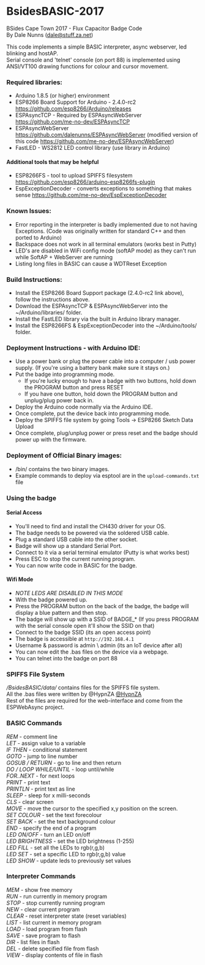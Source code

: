 # BsidesBASIC-2017
BSides Cape Town 2017 - Flux Capacitor Badge Code  
By Dale Nunns (dale@stuff.za.net) 
 
This code implements a simple BASIC interpreter, async webserver, led blinking and hostAP.  
Serial console and 'telnet' console (on port 88) is implemented using ANSI/VT100 drawing functions for colour and cursor movement.

### Required libraries:
* Arduino 1.8.5 (or higher) environment
* ESP8266 Board Support for Arduino - 2.4.0-rc2 https://github.com/esp8266/Arduino/releases
* ESPAsyncTCP - Required by ESPAsyncWebServer https://github.com/me-no-dev/ESPAsyncTCP
* ESPAsyncWebServer https://github.com/dalenunns/ESPAsyncWebServer (modified version of this code https://github.com/me-no-dev/ESPAsyncWebServer)
* FastLED - WS2812 LED control library (use library in Arduino)

#### Additional tools that may be helpful
* ESP8266FS - tool to upload SPIFFS filesystem https://github.com/esp8266/arduino-esp8266fs-plugin
* EspExceptionDecoder - converts exceptions to something that makes sense https://github.com/me-no-dev/EspExceptionDecoder

### Known Issues:
* Error reporting in the interpreter is badly implemented due to not having Exceptions. (Code was originally written for standard C++ and then ported to Arduino)
* Backspace does not work in all terminal emulators (works best in Putty)
* LED's are disabled in WiFi config mode (softAP mode) as they can't run while SoftAP + WebServer are running
* Listing long files in BASIC can cause a WDTReset Exception

### Build Instructions:
* Install the ESP8266 Board Support package (2.4.0-rc2 link above), follow the instructions above.
* Download the ESPAsyncTCP & ESPAsyncWebServer into the ~/Arduino/libraries/ folder.
* Install the FastLED library via the built in Arduino library manager.
* Install the ESP8266FS & EspExceptionDecoder into the ~/Arduino/tools/ folder.

### Deployment Instructions - with Arduino IDE:
* Use a power bank or plug the power cable into a computer / usb power supply. (If you're using a battery bank make sure it stays on.)
* Put the badge into programming mode.
  * If you're lucky enough to have a badge with two buttons, hold down the PROGRAM button and press RESET
  * If you have one button, hold down the PROGRAM button and unplug/plug power back in.
* Deploy the Arduino code normally via the Arduino IDE.
* Once complete, put the device back into programming mode.
* Deploy the SPIFFS file system by going Tools -> ESP8266 Sketch Data Upload
* Once complete, plug/unplug power or press reset and the badge should power up with the firmware.

### Deployment of Official Binary images:
* /bin/ contains the two binary images.
* Example commands to deploy via esptool are in the `upload-commands.txt` file

### Using the badge
#### Serial Access
* You'll need to find and install the CH430 driver for your OS.
* The badge needs to be powered via the soldered USB cable.
* Plug a standard USB cable into the other socket.
* Badge will show up a standard Serial Port. 
* Connect to it via a serial terminal emulator (Putty is what works best)
* Press ESC to stop the current running program.
* You can now write code in BASIC for the badge.

#### Wifi Mode
* *NOTE LEDS ARE DISABLED IN THIS MODE*
* With the badge powered up.
* Press the PROGRAM button on the back of the badge, the badge will display a blue pattern and then stop.
* The badge will show up with a SSID of BADGE_* (If you press PROGRAM with the serial console open it'll show the SSID on that)
* Connect to the badge SSID (its an open access point)
* The badge is accessible at `http://192.168.4.1`
* Username & password is admin \ admin (its an IoT device after all)
* You can now edit the .bas files on the device via a webpage.
* You can telnet into the badge on port 88


### SPIFFS File System ###
*/BsidesBASIC/data/* contains files for the SPIFFS file system.  
All the .bas files were written by @HypnZA [@HypnZA](https://www.twitter.com/HypnZA)  
Rest of the files are required for the web-interface and come from the ESPWebAsync project.

### BASIC Commands
*REM* - comment line  
*LET* - assign value to a variable  
*IF THEN* - conditional statement  
*GOTO* - jump to line number  
*GOSUB / RETURN* - go to line and then return  
*DO / LOOP WHILE/UNTIL* - loop until/while  
*FOR..NEXT* - for next loops  
*PRINT* - print text  
*PRINTLN* - print text as line  
*SLEEP* - sleep for x milli-seconds  
*CLS* - clear screen  
*MOVE* - move the cursor to the specified x,y position on the screen.  
*SET COLOUR* - set the text forecolour  
*SET BACK* - set the text background colour  
*END* - specify the end of a program  
*LED ON/OFF* - turn an LED on/off  
*LED BRIGHTNESS* - set the LED brightness (1-255)  
*LED FILL* - set all the LEDs to rgb(r,g,b)  
*LED SET* - set a specific LED to rgb(r,g,b) value  
*LED SHOW* - update leds to previously set values  

### Interpreter Commands
*MEM* - show free memory  
*RUN* - run currently in memory program  
*STOP* - stop currently running program  
*NEW* - clear current program  
*CLEAR* - reset interpreter state (reset variables)  
*LIST* - list current in memory program  
*LOAD* - load program from flash  
*SAVE* - save program to flash  
*DIR* - list files in flash  
*DEL* - delete specified file from flash  
*VIEW* - display contents of file in flash  
